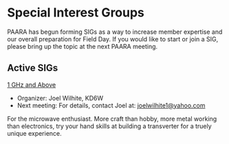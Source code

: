 # Special Interest Groups

PAARA has begun forming SIGs as a way to increase member expertise and our overall preparation for Field Day. If you would like to start or join a SIG, please bring up the topic at the next PAARA meeting.

## Active SIGs

[1 GHz and Above](/sigs/1ghz.html)
* Organizer: Joel Wilhite, KD6W
* Next meeting: For details, contact Joel at: joelwilhite1@yahoo.com

For the microwave enthusiast.  More craft than hobby, more metal working than electronics, try your hand skills at building a transverter for a truely unique experience.

